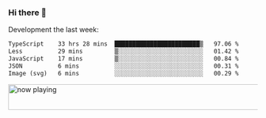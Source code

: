 ### Hi there 👋

Development the last week:
<!--START_SECTION:waka-->

```txt
TypeScript    33 hrs 28 mins  ████████████████████████▒   97.06 %
Less          29 mins         ▒░░░░░░░░░░░░░░░░░░░░░░░░   01.42 %
JavaScript    17 mins         ▒░░░░░░░░░░░░░░░░░░░░░░░░   00.84 %
JSON          6 mins          ░░░░░░░░░░░░░░░░░░░░░░░░░   00.31 %
Image (svg)   6 mins          ░░░░░░░░░░░░░░░░░░░░░░░░░   00.29 %
```

<!--END_SECTION:waka-->

<!--
**JASONPANGGO/jasonpanggo** is a ✨ _special_ ✨ repository because its `README.md` (this file) appears on your GitHub profile.

Here are some ideas to get you started:

- 🔭 I’m currently working on ...
- 🌱 I’m currently learning ...
- 👯 I’m looking to collaborate on ...
- 🤔 I’m looking for help with ...
- 💬 Ask me about ...
- 📫 How to reach me: ...
- 😄 Pronouns: ...
- ⚡ Fun fact: ...
-->

<a href="https://volt.fm/user/q8yd9e79csfr57rt" target="_blank"><img src="https://spotify-badge-egoist.vercel.app/api/now-playing" width="540" height="52" alt="now playing"></a>
